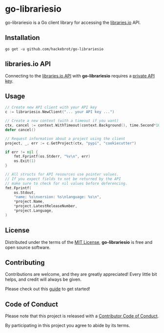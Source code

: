 # go-librariesio


go-librariesio is a Go client library for accessing the
[libraries.io][libraries.io] API.


## Installation

``go get -u github.com/hackebrot/go-librariesio``


## libraries.io API

Connecting to the [libraries.io API][api] with **go-librariesio** requires
a [private API key][api_key].

## Usage

```go
// Create new API client with your API key
c := librariesio.NewClient("... your API key ...")

// Create a new context (with a timeout if you want)
ctx, cancel := context.WithTimeout(context.Background(), time.Second*10)
defer cancel()

// Request information about a project using the client
project, _, err := c.GetProject(ctx, "pypi", "cookiecutter")

if err != nil {
    fmt.Fprintf(os.Stderr, "%v\n", err)
    os.Exit(1)
}

// All structs for API resources use pointer values.
// If you expect fields to not be returned by the API
// make sure to check for nil values before deferencing.
fmt.Fprintf(
    os.Stdout,
    "name: %s\nversion: %s\nlanguage: %s\n",
    *project.Name,
    *project.LatestReleaseNumber,
    *project.Language,
)
```

## License

Distributed under the terms of the [MIT License][MIT], **go-librariesio** is
free and open source software.


## Contributing

Contributions are welcome, and they are greatly appreciated! Every
little bit helps, and credit will always be given.

Please check out this [guide][contributing] to get started!


## Code of Conduct

Please note that this project is released with a
[Contributor Code of Conduct][Code of Conduct].

By participating in this project you agree to abide by its terms.


[api_key]: https://libraries.io/account
[api]: https://libraries.io/api
[Code of Conduct]: CODE_OF_CONDUCT.md
[contributing]: CONTRIBUTING.md
[libraries.io]: https://libraries.io/
[MIT]: LICENSE
